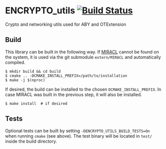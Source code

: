 # ENCRYPTO_utils  [![Build Status](https://travis-ci.org/encryptogroup/ENCRYPTO_utils.svg?branch=master)](https://travis-ci.org/encryptogroup/ENCRYPTO_utils)
Crypto and networking utils used for ABY and OTExtension

## Build

This library can be built in the following way. If
[MIRACL](https://github.com/miracl/MIRACL) cannot be found on the system, it is
used via the git submodule `extern/MIRACL` and automatically compiled.

    $ mkdir build && cd build
    $ cmake .. -DCMAKE_INSTALL_PREFIX=/path/to/installation
    $ make -j $(nproc)

If desired, the build can be installed to the chosen `DCMAKE_INSTALL_PREFIX`.
In case MIRACL was built in the previous step, it will also be installed.

    $ make install  # if desired

## Tests

Optional tests can be built by setting `-DENCRYPTO_UTILS_BUILD_TESTS=On` when running `cmake` (see above). The test binary will be located in `test/` inside the build directory.


